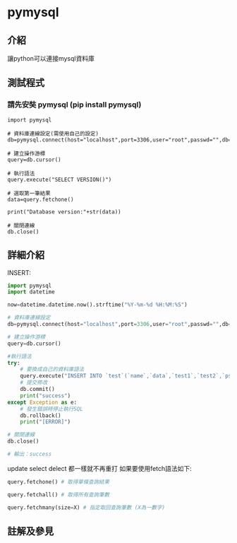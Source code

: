 # pymysql

## 介紹
讓python可以連接mysql資料庫


## 測試程式
### 請先安奘 pymysql (pip install pymysql)
```
import pymysql

# 資料庫連線設定(需使用自己的設定)
db=pymysql.connect(host="localhost",port=3306,user="root",passwd="",db="test",charset="utf8")

# 建立操作游標
query=db.cursor()

# 執行語法
query.execute("SELECT VERSION()")

# 選取第一筆結果
data=query.fetchone()

print("Database version:"+str(data))

# 關閉連線
db.close()
```

## 詳細介紹
INSERT:
```py
import pymysql
import datetime

now=datetime.datetime.now().strftime("%Y-%m-%d %H:%M:%S")

# 資料庫連線設定
db=pymysql.connect(host="localhost",port=3306,user="root",passwd="",db="test",charset="utf8")

# 建立操作游標
query=db.cursor()

#執行語法
try:
    # 要換成自己的資料庫語法
    query.execute("INSERT INTO `test`(`name`,`data`,`test1`,`test2`,`ps`)VALUES('123','234','345','666','"+str(now)+"')")
    # 提交修改
    db.commit()
    print("success")
except Exception as e:
    # 發生錯誤時停止執行SQL
    db.rollback()
    print("[ERROR]")

# 關閉連線
db.close()

# 輸出：success
```
update select delect 都一樣就不再重打
如果要使用fetch語法如下:
```py
query.fetchone() # 取得單條查詢結果
```

```py
query.fetchall() # 取得所有查詢筆數
```

```py
query.fetchmany(size=X) # 指定取回查詢筆數 (X為一數字)
```

## 註解及參見
